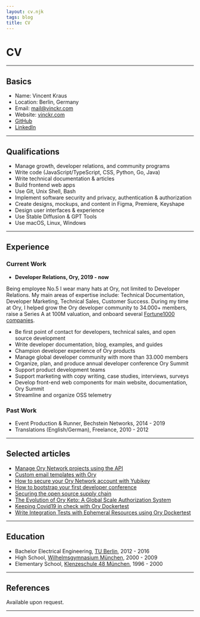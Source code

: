 ```yaml
---
layout: cv.njk
tags: blog
title: CV
---
```


# CV

---

## Basics

- Name: Vincent Kraus
- Location: Berlin, Germany
- Email: [mail@vinckr.com](mailto:mail@vinckr.com)
- Website: [vinckr.com](https://vinckr.com/)
- [GitHub](https://github.com/vinckr)
- [LinkedIn](https://www.linkedin.com/in/vincent-kraus-575b5920b/)

---

## Qualifications

- Manage growth, developer relations, and community programs
- Write code (JavaScript/TypeScript, CSS, Python, Go, Java)
- Write technical documentation & articles
- Build frontend web apps
- Use Git, Unix Shell, Bash
- Implement software security and privacy, authentication & authorization
- Create designs, mockups, and content in Figma, Premiere, Keyshape
- Design user interfaces & experience
- Use Stable Diffusion & GPT Tools
- Use macOS, Linux, Windows

---

## Experience

### Current Work

- **Developer Relations, Ory, 2019 - now**

Being employee No.5 I wear many hats at Ory, not limited to Developer Relations. My main areas of expertise include: Technical Documentation, Developer Marketing, Technical Sales, Customer Success. During my time at Ory, I helped grow the Ory developer community to 34.000+ members, raise a Series A at 100M valuation, and onboard several [Fortune1000 companies](https://www.ory.sh/adopters/).

- Be first point of contact for developers, technical sales, and open source development
- Write developer documentation, blog, examples, and guides
- Champion developer experience of Ory products
- Manage global developer community with more than 33.000 members
- Organize, plan, and produce annual developer conference Ory Summit
- Support product development teams
- Support marketing with copy writing, case studies, interviews, surveys
- Develop front-end web components for main website, documentation, Ory Summit
- Streamline and organize OSS telemetry

### Past Work

- Event Production & Runner, Bechstein Networks, 2014 - 2019
- Translations (English/German), Freelance, 2010 - 2012

---

## Selected articles

- [Manage Ory Network projects using the API](https://www.ory.sh/projects-api-management-guide/)
- [Custom email templates with Ory](https://www.ory.sh/custom-email-templates/)
- [How to secure your Ory Network account with Yubikey](https://www.ory.sh/hardware-token-mfa-authentication-for-ory-cloud-accounts/)
- [How to bootstrap your first developer conference](https://www.ory.sh/digital-developer-conference-guide-tips/)
- [Securing the open source supply chain](https://www.ory.sh/sustainable-open-source-software-supply-chain-maintainer/)
- [The Evolution of Ory Keto: A Global Scale Authorization System](https://www.ory.sh/keto-zanzibar-evolution/)
- [Keeping Covid19 in check with Ory Dockertest](https://www.ory.sh/dockertest-gaen-google-apple-exposure-notification-covid-19/)
- [Write Integration Tests with Ephemeral Resources using Ory Dockertest](https://gopheradvent.com/calendar/2021/dockertest/)

---

## Education

- Bachelor Electrical Engineering, [TU Berlin](https://www.tu.berlin/), 2012 - 2016
- High School, [Wilhelmsgymnasium München](https://www.wilhelmsgymnasium.de/), 2000 - 2009
- Elementary School, [Klenzeschule 48 München](https://www.klenzeschule.de/), 1996 - 2000

---

## References

Available upon request.

---
